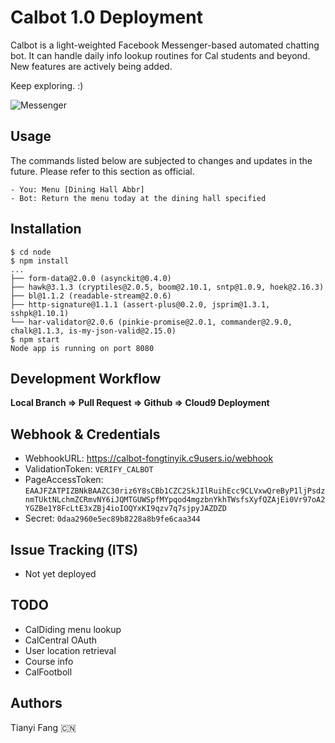# Calbot 1.0 Deployment
Calbot is a light-weighted Facebook Messenger-based automated chatting bot. It can handle daily info lookup routines for Cal students and beyond. New features are actively being added.

Keep exploring. :)

![Messenger](https://pmcvariety.files.wordpress.com/2015/08/facebook-messenger-logo.jpg)

## Usage
The commands listed below are subjected to changes and updates in the future. Please refer to this section as official.
```
- You: Menu [Dining Hall Abbr]
- Bot: Return the menu today at the dining hall specified
```

## Installation

```
$ cd node
$ npm install
...
├── form-data@2.0.0 (asynckit@0.4.0)
├── hawk@3.1.3 (cryptiles@2.0.5, boom@2.10.1, sntp@1.0.9, hoek@2.16.3)
├── bl@1.1.2 (readable-stream@2.0.6)
├── http-signature@1.1.1 (assert-plus@0.2.0, jsprim@1.3.1, sshpk@1.10.1)
└── har-validator@2.0.6 (pinkie-promise@2.0.1, commander@2.9.0, chalk@1.1.3, is-my-json-valid@2.15.0)
$ npm start
Node app is running on port 8080
```

## Development Workflow
**Local Branch => Pull Request => Github => Cloud9 Deployment**


## Webhook & Credentials
* WebhookURL: https://calbot-fongtinyik.c9users.io/webhook 
* ValidationToken: ```VERIFY_CALBOT```
* PageAccessToken: ```EAAJFZATPIZBNkBAAZC30riz6Y8sCBb1CZC2SkJIlRuihEcc9CLVxwQreByP1ljPsdznmTUktNLchmZCRmvNY6iJQMTGUWSpfMYpqod4mgzbnYkhTWsfsXyfQZAjEi0Vr97oA2YGZBe1Y8FcLtE3xZBj4ioIOQYxKI9qzv7q7sjpyJAZDZD```
* Secret: ```0daa2960e5ec89b8228a8b9fe6caa344```



## Issue Tracking (ITS)
* Not yet deployed


## TODO
* CalDiding menu lookup
* CalCentral OAuth
* User location retrieval
* Course info
* CalFootboll


## Authors
Tianyi Fang 🇨🇳



